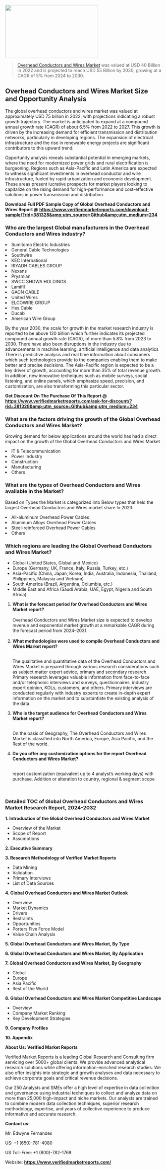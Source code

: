 <img src="https://ffe5etoiles.com/wp-content/uploads/2024/12/MST1-300x171.png" alt="" width="300" height="171" class="alignnone size-medium wp-image-20088" /><blockquote><p><p><a href="https://www.verifiedmarketreports.com/download-sample/?rid=381328&utm_source=Github&utm_medium=234" target="_blank">Overhead Conductors and Wires Market</a> was valued at USD 40 Billion in 2022 and is projected to reach USD 55 Billion by 2030, growing at a CAGR of 5% from 2024 to 2030.</p></blockquote><p><h2>Overhead Conductors and Wires Market Size and Opportunity Analysis</h2><p>The global overhead conductors and wires market was valued at approximately USD 75 billion in 2022, with projections indicating a robust growth trajectory. The market is anticipated to expand at a compound annual growth rate (CAGR) of about 6.5% from 2022 to 2027. This growth is driven by the increasing demand for efficient transmission and distribution networks, particularly in developing regions. The expansion of electrical infrastructure and the rise in renewable energy projects are significant contributors to this upward trend.</p><p>Opportunity analysis reveals substantial potential in emerging markets, where the need for modernized power grids and rural electrification is burgeoning. Regions such as Asia-Pacific and Latin America are expected to witness significant investments in overhead conductor and wire infrastructure, fueled by rapid urbanization and economic development. These areas present lucrative prospects for market players looking to capitalize on the rising demand for high-performance and cost-effective solutions in power transmission and distribution.</p></p><p class=""><strong>Download Full PDF Sample Copy of Global Overhead Conductors and Wires Report @ <a href="https://www.verifiedmarketreports.com/download-sample/?rid=381328&amp;utm_source=Github&amp;utm_medium=234" target="_blank">https://www.verifiedmarketreports.com/download-sample/?rid=381328&amp;utm_source=Github&amp;utm_medium=234</a></strong></p><h3 id="" class="">Who are the largest Global manufacturers in the Overhead Conductors and Wires industry?</h3><p><li>Sumitomo Electric Industries</li><li> General Cable Technologies</li><li> Southwire</li><li> KEC International</li><li> RIYADH CABLES GROUP</li><li> Nexans</li><li> Prysmian</li><li> SWCC SHOWA HOLDINGS</li><li> Lamifil</li><li> GAON CABLE</li><li> United Wires</li><li> ELCOWIRE GROUP</li><li> Hes Cable</li><li> Ducab</li><li> American Wire Group</li></p><div class=""><div class="" dir="" data-message-author-role="" data-message-id="" data-message-model-slug=""><div class=""><div class=""><div class=""><div class="" dir="" data-message-author-role="" data-message-id="" data-message-model-slug=""><div class=""><div class=""><p>By the year 2030, the scale for growth in the market research industry is reported to be above 120 billion which further indicates its projected compound annual growth rate (CAGR), of more than 5.8% from 2023 to 2030. There have also been disruptions in the industry due to advancements in machine learning, artificial intelligence and data analytics There is predictive analysis and real time information about consumers which such technologies provide to the companies enabling them to make better and precise decisions. The Asia-Pacific region is expected to be a key driver of growth, accounting for more than 35% of total revenue growth. In addition, new innovative techniques such as mobile surveys, social listening, and online panels, which emphasize speed, precision, and customization, are also transforming this particular sector.</p><p><strong>Get Discount On The Purchase Of This Report @&nbsp; <a href="https://www.verifiedmarketreports.com/ask-for-discount/?rid=381328&amp;utm_source=Github&amp;utm_medium=234" target="_blank">https://www.verifiedmarketreports.com/ask-for-discount/?rid=381328&amp;utm_source=Github&amp;utm_medium=234</a></strong></p></div></div></div></div></div></div></div></div><h3 id="" class="">What are the factors driving the growth of the Global Overhead Conductors and Wires Market?</h3><p id="" class="">Growing demand for below applications around the world has had a direct impact on the growth of the Global Overhead Conductors and Wires Market</p><p id="" class=""><li>IT & Telecommunication</li><li> Power Industry</li><li> Construction</li><li> Manufacturing</li><li> Others</li></p><h3 id="" class="">What are the types of Overhead Conductors and Wires available in the Market?</h3><p id="" class="">Based on Types the Market is categorized into Below types that held the largest Overhead Conductors and Wires market share In 2023.</p><p id="" class=""><li>All-aluminum Overhead Power Cables</li><li> Aluminum Alloys Overhead Power Cables</li><li> Steel-reinforced Overhead Power Cables</li><li> Others</li></p><h3 id="" class="">Which regions are leading the Global Overhead Conductors and Wires Market?</h3><ul><li>Global (United States, Global and Mexico)</li><li>Europe (Germany, UK, France, Italy, Russia, Turkey, etc.)</li><li>Asia-Pacific (China, Japan, Korea, India, Australia, Indonesia, Thailand, Philippines, Malaysia and Vietnam)</li><li>South America (Brazil, Argentina, Columbia, etc.)</li><li>Middle East and Africa (Saudi Arabia, UAE, Egypt, Nigeria and South Africa)</li></ul><p><ol><li><strong>What is the forecast period for Overhead Conductors and Wires Market report?<br /></strong><br /><span data-sheets-root="1" data-sheets-value="{&quot;1&quot;:2,&quot;2&quot;:&quot;XXXX size is expected to develop revenue and exponential market growth at a remarkable CAGR during the forecast period from 2024&ndash;2030.&quot;}" data-sheets-userformat="{&quot;2&quot;:12674,&quot;4&quot;:{&quot;1&quot;:2,&quot;2&quot;:16776960},&quot;10&quot;:2,&quot;11&quot;:0,&quot;15&quot;:&quot;Arial&quot;,&quot;16&quot;:12}">Overhead Conductors and Wires Market size is expected to develop revenue and exponential market growth at a remarkable CAGR during the forecast period from 2024&ndash;2031.</span><br /><br /></li><li><strong>What methodologies were used to compile Overhead Conductors and Wires Market report?<br /><br /></strong><p>The qualitative and quantitative data of the&nbsp;Overhead Conductors and Wires Market is prepared through various research considerations such as subject matter expert advice, primary and secondary research. Primary research leverages valuable information from face-to-face and/or telephonic interviews and surveys, questionnaires, industry expert opinion, KOLs, customers, and others. Primary interviews are conducted regularly with industry experts to create in-depth expert information on the market and to substantiate the existing analysis of the data.&nbsp;</p></li><li><strong>Who is the target audience for Overhead Conductors and Wires Market report?<br /><br /></strong><p>On the basis of Geography, The&nbsp;Overhead Conductors and Wires Market is classified into North America, Europe, Asia Pacific, and the Rest of the world.</p></li><li><strong>Do you offer any customization options for the report Overhead Conductors and Wires Market?<br /><br /></strong><p>report customization (equivalent up to 4 analyst&rsquo;s working days) with purchase. Addition or alteration to country, regional &amp; segment scope</p><p>&nbsp;</p></li></ol></p><h3 id="" class="">Detailed TOC of Global Overhead Conductors and Wires Market Research Report, 2024-2032</h3><p id="" class=""><strong>1. Introduction of the Global Overhead Conductors and Wires Market</strong></p><ul><li>Overview of the Market</li><li>Scope of Report</li><li>Assumptions</li></ul><p id="" class=""><strong>2. Executive Summary</strong></p><p id="" class=""><strong>3. Research Methodology of&nbsp;Verified Market Reports</strong></p><ul><li>Data Mining</li><li>Validation</li><li>Primary Interviews</li><li>List of Data Sources</li></ul><p id="" class=""><strong>4. Global Overhead Conductors and Wires Market Outlook</strong></p><ul><li>Overview</li><li>Market Dynamics</li><li>Drivers</li><li>Restraints</li><li>Opportunities</li><li>Porters Five Force Model</li><li>Value Chain Analysis</li></ul><p id="" class=""><strong>5. Global Overhead Conductors and Wires Market, By&nbsp;Type</strong></p><p id="" class=""><strong>6. Global Overhead Conductors and Wires Market, By Application</strong></p><p id="" class=""><strong>7. Global Overhead Conductors and Wires Market, By Geography</strong></p><ul><li>Global</li><li>Europe</li><li>Asia Pacific</li><li>Rest of the World</li></ul><p id="" class=""><strong>8. Global Overhead Conductors and Wires Market Competitive Landscape</strong></p><ul><li>Overview</li><li>Company Market Ranking</li><li>Key Development Strategies</li></ul><p id="" class=""><strong>9. Company Profiles</strong></p><p id="" class=""><strong>10. Appendix</strong></p><p id="" class=""><strong>About Us: Verified Market Reports</strong></p><p id="" class="">Verified Market Reports is a leading Global Research and Consulting firm servicing over 5000+ global clients. We provide advanced analytical research solutions while offering information-enriched research studies. We also offer insights into strategic and growth analyses and data necessary to achieve corporate goals and critical revenue decisions.</p><p id="" class="">Our 250 Analysts and SMEs offer a high level of expertise in data collection and governance using industrial techniques to collect and analyze data on more than 25,000 high-impact and niche markets. Our analysts are trained to combine modern data collection techniques, superior research methodology, expertise, and years of collective experience to produce informative and accurate research.</p><p id="" class=""><strong>Contact us:</strong></p><p id="" class="">Mr. Edwyne Fernandes</p><p id="" class="">US: +1 (650)-781-4080</p><p id="" class="">US Toll-Free: +1 (800)-782-1768</p><p id="" class="">Website: <a target="" data-test-app-aware-link=""><strong>https://www.verifiedmarketreports.com/</strong></a></p>
